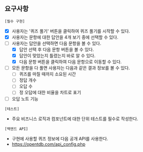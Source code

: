 ## 요구사항

`[필수 구현]`

- [x] 사용자는 '퀴즈 풀기' 버튼을 클릭하여 퀴즈 풀기를 시작할 수 있다.
- [x] 사용자는 문항에 대한 답안을 4개 보기 중에 선택할 수 있다.
- [ ] 사용자는 답안을 선택하면 다음 문항을 볼 수 있다.
  - [x] 답안 선택 후 다음 문항 버튼을 볼 수 있다.
  - [x] 답안이 맞았는지 틀렸는지 바로 알 수 있다.
  - [x] 다음 문항 버튼을 클릭하여 다음 문항으로 이동할 수 있다.
- [ ] 모든 문항을 다 풀면 사용자는 다음과 같은 결과 정보를 볼 수 있다.
  - [ ] 퀴즈를 마칠 때까지 소요된 시간
  - [ ] 정답 개수
  - [ ] 오답 수
  - [ ] 정 오답에 대한 비율을 차트로 표기
- [ ] 오답 노트 기능

`[테스트]`

- 주요 비즈니스 로직과 컴포넌트에 대한 단위 테스트를 필수로 작성한다.

`[백엔드 API]`

- 구현에 사용할 퀴즈 정보에 다음 공개 API를 사용한다.
- https://opentdb.com/api_config.php
